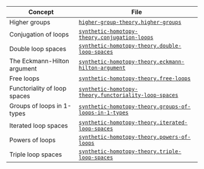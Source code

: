 | Concept                      | File                                                                                                              |
| ---------------------------- | ----------------------------------------------------------------------------------------------------------------- |
| Higher groups                | [`higher-group-theory.higher-groups`](higher-group-theory.higher-groups.md)                                       |
| Conjugation of loops         | [`synthetic-homotopy-theory.conjugation-loops`](synthetic-homotopy-theory.conjugation-loops.md)                   |
| Double loop spaces           | [`synthetic-homotopy-theory.double-loop-spaces`](synthetic-homotopy-theory.double-loop-spaces.md)                 |
| The Eckmann-Hilton argument  | [`synthetic-homotopy-theory.eckmann-hilton-argument`](synthetic-homotopy-theory.eckmann-hilton-argument.md)       |
| Free loops                   | [`synthetic-homotopy-theory.free-loops`](synthetic-homotopy-theory.free-loops.md)                                 |
| Functoriality of loop spaces | [`synthetic-homotopy-theory.functoriality-loop-spaces`](synthetic-homotopy-theory.functoriality-loop-spaces.md)   |
| Groups of loops in 1-types   | [`synthetic-homotopy-theory.groups-of-loops-in-1-types`](synthetic-homotopy-theory.groups-of-loops-in-1-types.md) |
| Iterated loop spaces         | [`synthetic-homotopy-theory.iterated-loop-spaces`](synthetic-homotopy-theory.iterated-loop-spaces.md)             |
| Powers of loops              | [`synthetic-homotopy-theory.powers-of-loops`](synthetic-homotopy-theory.powers-of-loops.md)                       |
| Triple loop spaces           | [`synthetic-homotopy-theory.triple-loop-spaces`](synthetic-homotopy-theory.triple-loop-spaces.md)                 |
